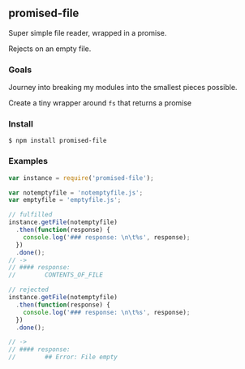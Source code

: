 promised-file
----------------
Super simple file reader, wrapped in a promise.

Rejects on an empty file.


### Goals

Journey into breaking my modules into the smallest pieces possible.

Create a tiny wrapper around `fs` that returns a promise

### Install

```shell
$ npm install promised-file
```

### Examples
```javascript
var instance = require('promised-file');

var notemptyfile = 'notemptyfile.js';
var emptyfile = 'emptyfile.js';

// fulfilled
instance.getFile(notemptyfile)
  .then(function(response) {
    console.log('### response: \n\t%s', response);
  })
  .done();
// ->
// #### response:
//        CONTENTS_OF_FILE

// rejected
instance.getFile(notemptyfile)
  .then(function(response) {
    console.log('### response: \n\t%s', response);
  })
  .done();

// ->
// #### response:
//        ## Error: File empty
```
